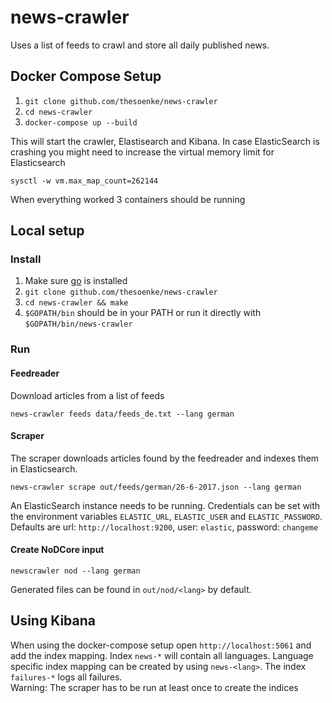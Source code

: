 # news-crawler

Uses a list of feeds to crawl and store all daily published news.

## Docker Compose Setup
1. `git clone github.com/thesoenke/news-crawler`
2. `cd news-crawler`
3. `docker-compose up --build`

This will start the crawler, Elastisearch and Kibana. In case ElasticSearch is crashing you might need to increase the virtual memory limit for Elasticsearch

    sysctl -w vm.max_map_count=262144

When everything worked 3 containers should be running

## Local setup
### Install
1. Make sure [go](https://golang.org) is installed
2. `git clone github.com/thesoenke/news-crawler`
3. `cd news-crawler && make`
3. `$GOPATH/bin` should be in your PATH or run it directly with `$GOPATH/bin/news-crawler`

### Run
#### Feedreader
Download articles from a list of feeds

    news-crawler feeds data/feeds_de.txt --lang german

#### Scraper
The scraper downloads articles found by the feedreader and indexes them in Elasticsearch.

    news-crawler scrape out/feeds/german/26-6-2017.json --lang german

An ElasticSearch instance needs to be running. Credentials can be set with the environment variables `ELASTIC_URL`, `ELASTIC_USER` and `ELASTIC_PASSWORD`. Defaults are url: `http://localhost:9200`, user: `elastic`, password: `changeme`

#### Create NoDCore input

    newscrawler nod --lang german

Generated files can be found in `out/nod/<lang>` by default.

## Using Kibana
When using the docker-compose setup open `http://localhost:5061` and add the index mapping. Index `news-*` will contain all languages. Language specific index mapping can be created by using `news-<lang>`. The index `failures-*` logs all failures. \
Warning: The scraper has to be run at least once to create the indices
